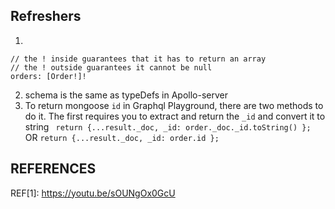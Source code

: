 ## Refreshers

1.

```
// the ! inside guarantees that it has to return an array
// the ! outside guarantees it cannot be null
orders: [Order!]!
```

2. schema is the same as typeDefs in Apollo-server
3. To return mongoose `id` in Graphql Playground, there are two methods to do it.
   The first requires you to extract and return the `_id` and convert it to string
   ` return {...result._doc, _id: order._doc._id.toString() };`
   OR
   `return {...result._doc, _id: order.id };`

## REFERENCES

REF[1]: https://youtu.be/sOUNgOx0GcU

